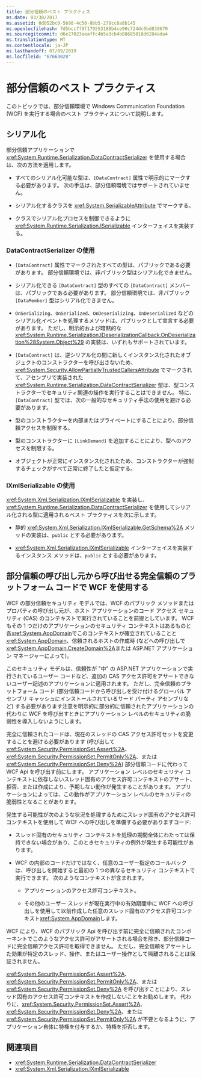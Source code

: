```yaml
---
title: 部分信頼のベスト プラクティス
ms.date: 03/30/2017
ms.assetid: 0d052bc0-5b98-4c50-8bb5-270cc8a8b145
ms.openlocfilehash: 7d5bcc7f9f179553188b4ce90c724dc0bd839670
ms.sourcegitcommit: d6e27023aeaffc4b5a3cb4b88685018d6284ada4
ms.translationtype: MT
ms.contentlocale: ja-JP
ms.lasthandoff: 07/09/2019
ms.locfileid: "67663028"
---
```

# <a name="partial-trust-best-practices"></a>部分信頼のベスト プラクティス

このトピックでは、部分信頼環境で Windows Communication Foundation (WCF) を実行する場合のベスト プラクティスについて説明します。

## <a name="serialization"></a>シリアル化

部分信頼アプリケーションで <xref:System.Runtime.Serialization.DataContractSerializer> を使用する場合は、次の方法を適用します。

- すべてのシリアル化可能な型は、`[DataContract]` 属性で明示的にマークする必要があります。 次の手法は、部分信頼環境ではサポートされていません。

- シリアル化するクラスを <xref:System.SerializableAttribute> でマークする。

- クラスでシリアル化プロセスを制御できるように <xref:System.Runtime.Serialization.ISerializable> インターフェイスを実装する。

### <a name="using-datacontractserializer"></a>DataContractSerializer の使用

- `[DataContract]` 属性でマークされたすべての型は、パブリックである必要があります。 部分信頼環境では、非パブリック型はシリアル化できません。

- シリアル化できる `[DataContract]` 型のすべての `[DataContract]` メンバーは、パブリックである必要があります。 部分信頼環境では、非パブリック `[DataMember]` 型はシリアル化できません。

- `OnSerializing`、`OnSerialized`、`OnDeserializing`、`OnDeserialized` などのシリアル化イベントを処理するメソッドは、パブリックとして宣言する必要があります。 ただし、明示的および暗黙的な <xref:System.Runtime.Serialization.IDeserializationCallback.OnDeserialization%28System.Object%29> の実装は、いずれもサポートされています。

- `[DataContract]` は、逆シリアル化の間に新しくインスタンス化されたオブジェクトのコンストラクターを呼び出さないため、<xref:System.Security.AllowPartiallyTrustedCallersAttribute> でマークされて、アセンブリで実装された <xref:System.Runtime.Serialization.DataContractSerializer> 型は、型コンストラクターでセキュリティ関連の操作を実行することはできません。 特に、`[DataContract]` 型では、次の一般的なセキュリティ手法の使用を避ける必要があります。

- 型のコンストラクターを内部またはプライベートにすることにより、部分信頼アクセスを制限する。

- 型のコンストラクターに `[LinkDemand]` を追加することにより、型へのアクセスを制限する。

- オブジェクトが正常にインスタンス化されたため、コンストラクターが強制するチェックがすべて正常に終了したと仮定する。

### <a name="using-ixmlserializable"></a>IXmlSerializable の使用

<xref:System.Xml.Serialization.IXmlSerializable> を実装し、<xref:System.Runtime.Serialization.DataContractSerializer> を使用してシリアル化される型に適用されるベスト プラクティスを次に示します。

- 静的 <xref:System.Xml.Serialization.IXmlSerializable.GetSchema%2A> メソッドの実装は、`public` とする必要があります。

- <xref:System.Xml.Serialization.IXmlSerializable> インターフェイスを実装するインスタンス メソッドは、`public` とする必要があります。

## <a name="using-wcf-from-fully-trusted-platform-code-that-allows-calls-from-partially-trusted-callers"></a>部分信頼の呼び出し元から呼び出せる完全信頼のプラットフォーム コードで WCF を使用する

WCF の部分信頼セキュリティ モデルでは、WCF のパブリック メソッドまたはプロパティの呼び出し元が、ホスト アプリケーションのコード アクセス セキュリティ (CAS) のコンテキストで実行されていることを前提としています。 WCF もその 1 つだけのアプリケーションのセキュリティ コンテキストはあるものと各<xref:System.AppDomain>でこのコンテキストが確立されていることと<xref:System.AppDomain>、信頼されるホストの作成時 (などへの呼び出しで<xref:System.AppDomain.CreateDomain%2A>または ASP.NET アプリケーション マネージャーによって)。

このセキュリティ モデルは、信頼性が "中" の ASP.NET アプリケーションで実行されているユーザー コードなど、追加の CAS アクセス許可をアサートできないユーザー記述のアプリケーションに適用されます。 ただし、完全信頼のプラットフォーム コード (部分信頼コードから呼び出しを受け付けるグローバル アセンブリ キャッシュにインストールされているサード パーティ アセンブリなど) する必要があります注意を明示的に部分的に信頼されたアプリケーションの代わりに WCF を呼び出すときにアプリケーション レベルのセキュリティの脆弱性を導入しないようにします。

完全に信頼されたコードは、現在のスレッドの CAS アクセス許可セットを変更することを避ける必要があります (呼び出して<xref:System.Security.PermissionSet.Assert%2A>、 <xref:System.Security.PermissionSet.PermitOnly%2A>、または<xref:System.Security.PermissionSet.Deny%2A>) 部分信頼コードに代わって WCF Api を呼び出す前にします。 アプリケーション レベルのセキュリティ コンテキストに依存しないスレッド固有のアクセス許可コンテキストのアサート、拒否、または作成により、予期しない動作が発生することがあります。 アプリケーションによっては、この動作がアプリケーション レベルのセキュリティの脆弱性となることがあります。

発生する可能性が次のような状況を処理するためにスレッド固有のアクセス許可コンテキストを使用して WCF への呼び出しを準備する必要がありますコード:

- スレッド固有のセキュリティ コンテキストを処理の期間全体にわたっては保持できない場合があり、このときセキュリティの例外が発生する可能性があります。

- WCF の内部のコードだけではなく、任意のユーザー指定のコールバックは、呼び出しを開始すると最初の 1 つの異なるセキュリティ コンテキストで実行できます。 次のようなコンテキストが含まれます。

  - アプリケーションのアクセス許可コンテキスト。

  - その他のユーザー スレッドが現在実行中の有効期間中に WCF への呼び出しを使用して以前作成した任意のスレッド固有のアクセス許可コンテキスト<xref:System.AppDomain>します。

WCF により、WCF のパブリック Api を呼び出す前に完全に信頼されたコンポーネントでこのようなアクセス許可がアサートされる場合を除き、部分信頼コードに完全信頼アクセス許可を取得できません。 ただし、完全信頼をアサートした効果が特定のスレッド、操作、またはユーザー操作として隔離されることは保証されません。

<xref:System.Security.PermissionSet.Assert%2A>、<xref:System.Security.PermissionSet.PermitOnly%2A>、または <xref:System.Security.PermissionSet.Deny%2A> を呼び出すことにより、スレッド固有のアクセス許可コンテキストを作成しないことをお勧めします。 代わりに、<xref:System.Security.PermissionSet.Assert%2A>、<xref:System.Security.PermissionSet.Deny%2A>、または <xref:System.Security.PermissionSet.PermitOnly%2A> が不要となるように、アプリケーション自体に特権を付与するか、特権を拒否します。

## <a name="see-also"></a>関連項目

- <xref:System.Runtime.Serialization.DataContractSerializer>
- <xref:System.Xml.Serialization.IXmlSerializable>
